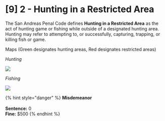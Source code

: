 # \[9] 2 - Hunting in a Restricted Area



The San Andreas Penal Code defines **Hunting in a Restricted Area** as the act of hunting game or fishing while outside of a designated hunting area. Hunting may refer to attempting to, or successfully, capturing, trapping, or killing fish or game.

Maps (Green designates hunting areas, Red designates restricted areas)

_Hunting_

![](../../.gitbook/assets/Hunting\_map.png)

_Fishing_

![](../../.gitbook/assets/fish.png)

{% hint style="danger" %}
**Misdemeanor**\
\
**Sentence:** 0\
**Fine:** $500
{% endhint %}
